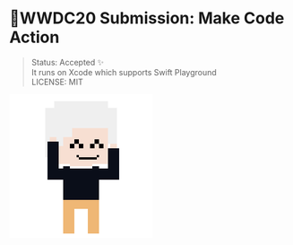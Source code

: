 # WWDC20 Submission: Make Code Action
> Status: Accepted ✨  
> It runs on Xcode which supports Swift Playground  
> LICENSE: MIT

![](https://raw.githubusercontent.com/RedoC-github/Make-Code-Action/master/Charactor_Action_Suc.png)
